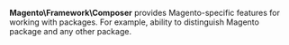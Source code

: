 **Magento\Framework\Composer** provides Magento-specific features for working with packages.
 For example, ability to distinguish Magento package and any other package.
